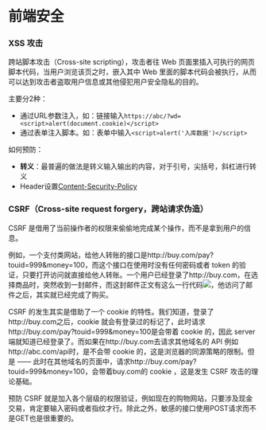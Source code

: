 # 前端安全

### XSS 攻击
跨站脚本攻击（Cross-site scripting），攻击者往 Web 页面里插入可执行的网页脚本代码，当用户浏览该页之时，嵌入其中 Web 里面的脚本代码会被执行，从而可以达到攻击者盗取用户信息或其他侵犯用户安全隐私的目的。

主要分2种：
* 通过URL参数注入，如：链接输入`https://abc/?wd=<script>alert(document.cookie)</script>`
* 通过表单注入脚本。如：表单中输入`<script>alert('入库数据')</script>`

如何预防：
* **转义**：最普遍的做法是转义输入输出的内容，对于引号，尖括号，斜杠进行转义
* Header设置[Content-Security-Policy](https://developer.mozilla.org/zh-CN/docs/Web/HTTP/Headers/Content-Security-Policy__by_cnvoid)


### CSRF（Cross-site request forgery，跨站请求伪造）
CSRF 是借用了当前操作者的权限来偷偷地完成某个操作，而不是拿到用户的信息。 

例如，一个支付类网站，给他人转账的接口是http://buy.com/pay?touid=999&money=100，而这个接口在使用时没有任何密码或者 token 的验证，只要打开访问就直接给他人转账。一个用户已经登录了http://buy.com，在选择商品时，突然收到一封邮件，而这封邮件正文有这么一行代码<img src="http://buy.com/pay?touid=999&money=100"/>，他访问了邮件之后，其实就已经完成了购买。 

CSRF 的发生其实是借助了一个 cookie 的特性。我们知道，登录了http://buy.com之后，cookie 就会有登录过的标记了，此时请求http://buy.com/pay?touid=999&money=100是会带着 cookie 的，因此 server 端就知道已经登录了。而如果在http://buy.com去请求其他域名的 API 例如http://abc.com/api时，是不会带 cookie 的，这是浏览器的同源策略的限制。但是 —— 此时在其他域名的页面中，请求http://buy.com/pay?touid=999&money=100，会带着buy.com的 cookie ，这是发生 CSRF 攻击的理论基础。 

预防 CSRF 就是加入各个层级的权限验证，例如现在的购物网站，只要涉及现金交易，肯定要输入密码或者指纹才行。除此之外，敏感的接口使用POST请求而不是GET也是很重要的。 
